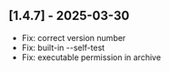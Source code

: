 ## [1.4.7] - 2025-03-30
- Fix: correct version number
- Fix: built-in --self-test
- Fix: executable permission in archive